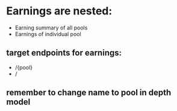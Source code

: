 # Earnings are nested: 
- Earning summary of all pools
- Earnings of individual pool

## target endpoints for earnings:
- /{pool}
- /

## remember to change name to pool in depth model
